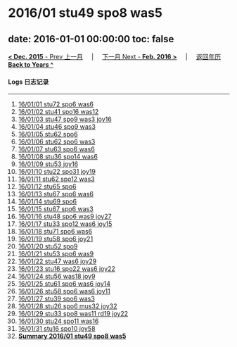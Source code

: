 # 2016/01 stu49 spo8 was5

date: 2016-01-01 00:00:00
toc: false
---
[**< Dec. 2015** - Prev 上一月](/lifelogs/2015/12/index.html) &nbsp; &nbsp; | &nbsp; &nbsp; [下一月 Next - **Feb. 2016 >**](/lifelogs/2016/02/index.html) &nbsp; &nbsp; |  &nbsp; &nbsp; [返回年历 **Back to Years ^**](/lifelogs/index.html)
<br/>
#### Logs 日志记录
---
1. [16/01/01 stu72 spo6 was6](/lifelogs/2016/01/d01.html)
2. [16/01/02 stu41 spo16 was12](/lifelogs/2016/01/d02.html)
3. [16/01/03 stu47 spo9 was3 joy16](/lifelogs/2016/01/d03.html)
4. [16/01/04 stu46 spo9 was3](/lifelogs/2016/01/d04.html)
5. [16/01/05 stu62 spo6](/lifelogs/2016/01/d05.html)
6. [16/01/06 stu62 spo6 was3](/lifelogs/2016/01/d06.html)
7. [16/01/07 stu63 spo6 was6](/lifelogs/2016/01/d07.html)
8. [16/01/08 stu36 spo14 was6](/lifelogs/2016/01/d08.html)
9. [16/01/09 stu53 joy16](/lifelogs/2016/01/d09.html)
10. [16/01/10 stu22 spo31 joy19](/lifelogs/2016/01/d10.html)
11. [16/01/11 stu62 spo12 was3](/lifelogs/2016/01/d11.html)
12. [16/01/12 stu65 spo6](/lifelogs/2016/01/d12.html)
13. [16/01/13 stu67 spo6 was6](/lifelogs/2016/01/d13.html)
14. [16/01/14 stu69 spo6](/lifelogs/2016/01/d14.html)
15. [16/01/15 stu67 spo6 was3](/lifelogs/2016/01/d15.html)
16. [16/01/16 stu48 spo6 was9 joy27](/lifelogs/2016/01/d16.html)
17. [16/01/17 stu33 spo12 was6 joy15](/lifelogs/2016/01/d17.html)
18. [16/01/18 stu71 spo6 was6](/lifelogs/2016/01/d18.html)
19. [16/01/19 stu58 spo6 joy21](/lifelogs/2016/01/d19.html)
20. [16/01/20 stu52 spo9](/lifelogs/2016/01/d20.html)
21. [16/01/21 stu53 spo6 was9](/lifelogs/2016/01/d21.html)
22. [16/01/22 stu47 was6 joy29](/lifelogs/2016/01/d22.html)
23. [16/01/23 stu16 spo22 was6 joy22](/lifelogs/2016/01/d23.html)
24. [16/01/24 stu56 was18 joy9](/lifelogs/2016/01/d24.html)
25. [16/01/25 stu61 spo6 was6 joy14](/lifelogs/2016/01/d25.html)
26. [16/01/26 stu58 spo6 was6 joy11](/lifelogs/2016/01/d26.html)
27. [16/01/27 stu39 spo6 was3](/lifelogs/2016/01/d27.html)
28. [16/01/28 stu26 spo6 mus32 joy32](/lifelogs/2016/01/d28.html)
29. [16/01/29 stu33 spo8 was11 rd19 joy22](/lifelogs/2016/01/d29.html)
30. [16/01/30 stu24 spo11 was16](/lifelogs/2016/01/d30.html)
31. [16/01/31 stu16 spo10 joy58](/lifelogs/2016/01/d31.html)
32. [**Summary 2016/01 stu49 spo8 was5**](/lifelogs/2016/01/time_stat.html)
